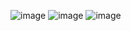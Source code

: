 ![image](https://github.com/0RLAND0-AV/CalculatorIP/assets/168796020/d14b7069-86aa-49d8-848e-ac9af479e7c5)
![image](https://github.com/0RLAND0-AV/CalculatorIP/assets/168796020/12bd3d24-f144-4c4a-975b-39b1f6a4dfad)
![image](https://github.com/0RLAND0-AV/CalculatorIP/assets/168796020/d7d86f0a-0186-43f7-9861-f10812e27709)
